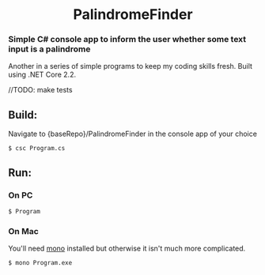 <h1 align="center">
  PalindromeFinder
</h1>

### Simple C# console app to inform the user whether some text input is a palindrome

Another in a series of simple programs to keep my coding skills fresh. Built using .NET Core 2.2.

//TODO: make tests

## Build:

Navigate to {baseRepo}/PalindromeFinder in the console app of your choice

```
$ csc Program.cs
```

## Run:
### On PC

```
$ Program
```

### On Mac

You'll need [mono](https://www.mono-project.com/) installed but otherwise it isn't much more complicated.

```
$ mono Program.exe
```

